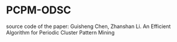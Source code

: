# PCPM-ODSC
source code of the paper: Guisheng Chen, Zhanshan Li. An Efficient Algorithm for Periodic Cluster Pattern Mining
